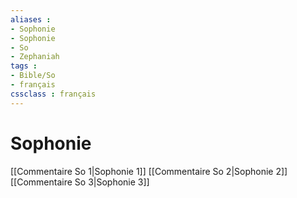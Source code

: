```yaml
---
aliases : 
- Sophonie
- Sophonie
- So
- Zephaniah
tags : 
- Bible/So
- français
cssclass : français
---
```


# Sophonie

[[Commentaire So 1|Sophonie 1]]
[[Commentaire So 2|Sophonie 2]]
[[Commentaire So 3|Sophonie 3]]
